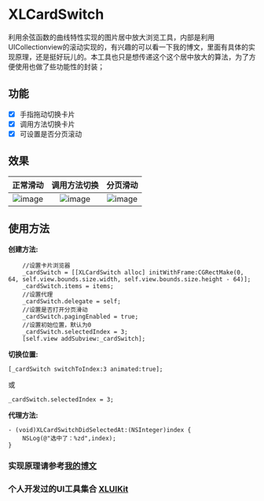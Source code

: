 # XLCardSwitch

利用余弦函数的曲线特性实现的图片居中放大浏览工具，内部是利用UICollectionview的滚动实现的，有兴趣的可以看一下我的博文，里面有具体的实现原理，还是挺好玩儿的。本工具也只是想传递这个这个居中放大的算法，为了方便使用也做了些功能性的封装；

## 功能

- [x] 手指拖动切换卡片
- [x] 调用方法切换卡片
- [x] 可设置是否分页滚动

## 效果 

|正常滑动|调用方法切换|分页滑动|
|:---:|:---:|:---:|
|![image](https://github.com/mengxianliang/XLCardSwitch/blob/master/GIF/3.gif)|![image](https://github.com/mengxianliang/XLCardSwitch/blob/master/GIF/2.gif)|![image](https://github.com/mengxianliang/XLCardSwitch/blob/master/GIF/1.gif)|

## 使用方法 

**创建方法:**

```objc
    //设置卡片浏览器
    _cardSwitch = [[XLCardSwitch alloc] initWithFrame:CGRectMake(0, 64, self.view.bounds.size.width, self.view.bounds.size.height - 64)];
    _cardSwitch.items = items;
    //设置代理
    _cardSwitch.delegate = self;
    //设置是否打开分页滑动
    _cardSwitch.pagingEnabled = true;
    //设置初始位置，默认为0
    _cardSwitch.selectedIndex = 3;
    [self.view addSubview:_cardSwitch];
```

**切换位置:**

```objc
[_cardSwitch switchToIndex:3 animated:true];
```
或
```objc
_cardSwitch.selectedIndex = 3;
```

**代理方法:**

```objc
- (void)XLCardSwitchDidSelectedAt:(NSInteger)index {
    NSLog(@"选中了：%zd",index);
}
```

### 实现原理请参考[我的博文](http://blog.csdn.net/u013282507/article/details/54136812) 

### 个人开发过的UI工具集合 [XLUIKit](https://github.com/mengxianliang/XLUIKit)
